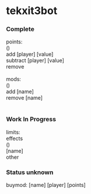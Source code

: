 <h1>tekxit3bot</h1>
<h3>Complete</h3>
points: <br />
	() <br />
	add [player] [value]<br />
	subtract [player] [value]<br />
	remove<br />
<br />
mods:<br />
	()<br />
	add [name]<br />
	remove [name]<br />
<br />
<h3>Work In Progress</h3>
limits:<br />
	effects<br />
		()<br />
		[name]<br />
	other<br />
	
<h3>Status unknown</h3>
buymod:	[name] [player] [points]
